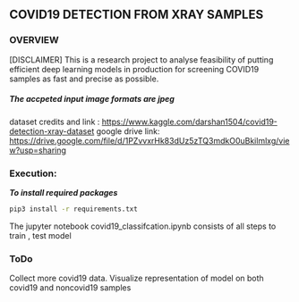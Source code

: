 ## COVID19 DETECTION  FROM XRAY SAMPLES ####

### OVERVIEW ####

[DISCLAIMER] This is a research project to analyse feasibility of putting
efficient deep learning models in production for screening COVID19 samples 
as fast and precise as possible.  

##### The accpeted input image formats are jpeg ###

dataset credits and link : https://www.kaggle.com/darshan1504/covid19-detection-xray-dataset
google drive link: https://drive.google.com/file/d/1PZvvxrHk83dUz5zTQ3mdkO0uBkilmlxg/view?usp=sharing

      
### Execution: ###
***To install required packages***
```bash
pip3 install -r requirements.txt
```

The jupyter notebook covid19_classifcation.ipynb consists of all steps to train , test model


### ToDo ###
Collect more covid19 data.
Visualize representation of model on both covid19 and noncovid19 samples

